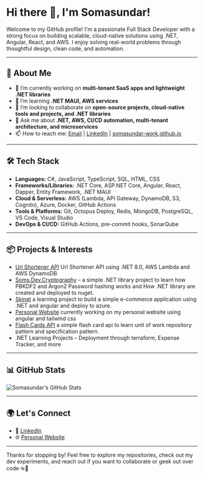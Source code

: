 # Hi there 👋, I'm Somasundar!

Welcome to my GitHub profile! I'm a passionate Full Stack Developer with a strong focus on building scalable, cloud-native solutions using .NET, Angular, React, and AWS. I enjoy solving real-world problems through thoughtful design, clean code, and automation.

---

## 🚀 About Me

- 🔭 I’m currently working on **multi-tenant SaaS apps and lightweight .NET libraries**
- 🌱 I’m learning **.NET MAUI, AWS services**
- 👯 I’m looking to collaborate on **open-source projects, cloud-native tools and projects, and .NET libraries**
- 💬 Ask me about **.NET, AWS, CI/CD automation, multi-tenant architecture, and microservices**
- 📫 How to reach me: [Email](mailto:somasundar.work@outlook.com) | [LinkedIn](https://www.linkedin.com/in/somasundar-work/) | [somasundar-work.github.io](https://somasundar-work.github.io)

---

## 🛠️ Tech Stack

- **Languages:** C#, JavaScript, TypeScript, SQL, HTML, CSS
- **Frameworks/Libraries:** .NET Core, ASP.NET Core, Angular, React, Dapper, Entity Framework, .NET MAUI
- **Cloud & Serverless:** AWS (Lambda, API Gateway, DynamoDB, S3, Cognito), Azure, Docker, GitHub Actions
- **Tools & Platforms:** Git, Octopus Deploy, Redis, MongoDB, PostgreSQL, VS Code, Visual Studio
- **DevOps & CI/CD:** GitHub Actions, pre-commit hooks, SonarQube

---

## 📦 Projects & Interests

- [Url Shortener API](https://github.com/somasundar-work/UrlShortenerAPI) Url Shortener API using .NET 8.0, AWS Lambda and AWS DynamoDB
- [Soms.Dev.Cryptography](https://github.com/somasundar-work/Soms.Dev.Cryptography) – a simple .NET library project to learn how PBKDF2 and Argon2 Password hashing works and How .NET library are created and deployed to nuget.
- [Skinet](https://github.com/somasundar-work/Skinet) a learning project to build a simple e-commerce application using .NET and angular and deploy to azure.
- [Personal Website](https://somasundar-work.github.io) currently working on my personal website using angular and tailwind css
- [Flash Cards API](https://github.com/somasundar-work/FlashCards) a simple flash card api to learn unit of work repository pattern and specification pattern.
- .NET Learning Projects – Deployment through terraform, Expense Tracker, and more

---

## 📊 GitHub Stats

![Somasundar's GitHub Stats](https://github-readme-stats.vercel.app/api?username=somasundar-work&show_icons=true&theme=radical)

---

## 🌍 Let's Connect

- 🔗 [LinkedIn](https://www.linkedin.com/in/somasundar-work/)
- 🌐 [Personal Website](https://somasundar-work.github.io) 

---

Thanks for stopping by! Feel free to explore my repositories, check out my dev experiments, and reach out if you want to collaborate or geek out over code ☕🚀
